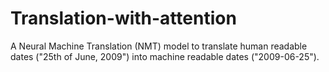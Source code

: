# Translation-with-attention
A Neural Machine Translation (NMT) model to translate human readable dates ("25th of June, 2009") into machine readable dates ("2009-06-25"). 
